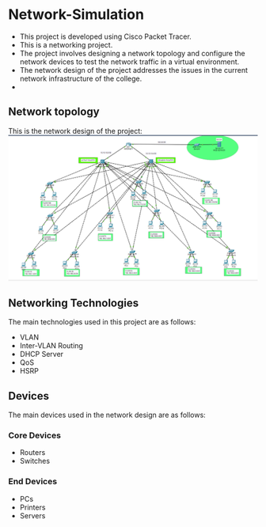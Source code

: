 # Network-Simulation
- This project is developed using Cisco Packet Tracer. 
- This is a networking project. 
- The project involves designing a network topology and configure the network devices to test the network traffic in a virtual environment. 
- The network design of the project addresses the issues in the current network infrastructure of the college.
- 

## Network topology
This is the network design of the project:
<img src="network-topology.png" alt="Network topology design"/>

## Networking Technologies
The main technologies used in this project are as follows:

- VLAN
- Inter-VLAN Routing
- DHCP Server
- QoS
- HSRP

## Devices
The main devices used in the network design are as follows:

### Core Devices
- Routers
- Switches

### End Devices
- PCs
- Printers
- Servers
